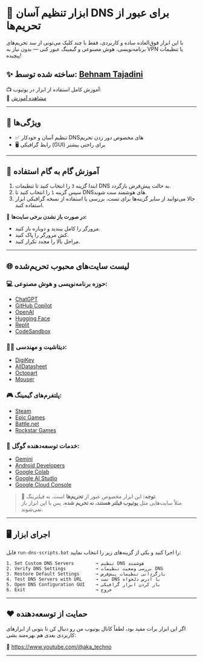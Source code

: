 # 🧠 ابزار تنظیم آسان DNS برای عبور از تحریم‌ها

با این ابزار فوق‌العاده ساده و کاربردی، فقط با چند کلیک می‌تونی از سد تحریم‌های برنامه‌نویسی، هوش مصنوعی و گیمینگ عبور کنی — بدون نیاز به VPN یا تنظیمات پیچیده!

## ✨ ساخته شده توسط: [Behnam Tajadini](https://www.youtube.com/@aka_techno)

📺 آموزش کامل استفاده از ابزار در یوتیوب:  
🔗 [مشاهده آموزش](https://www.youtube.com/watch?v=8eT6NKyRyR8)

---

## 🚀 ویژگی‌ها

- ✅ تنظیم آسان و خودکار DNSهای مخصوص دور زدن تحریم
- 🖥️ رابط گرافیکی (GUI) برای راحتی بیشتر
---

## 📘 آموزش گام به گام استفاده

1. ابتدا گزینه `3` را انتخاب کنید تا تنظیمات DNS به حالت پیش‌فرض بازگردد.
2. سپس گزینه `1` را انتخاب کنید تا DNSهای هوشمند ست شوند.
3. حالا می‌توانید از سایر گزینه‌ها برای تست، بررسی یا استفاده از نسخه گرافیکی ابزار استفاده کنید.

🔁 **در صورت باز نشدن برخی سایت‌ها:**
- مرورگر را کامل ببندید و دوباره باز کنید.
- کش مرورگر را پاک کنید.
- مراحل بالا را مجدد تکرار کنید.

---

## 🌐 لیست سایت‌های محبوب تحریم‌شده

### 💻 حوزه برنامه‌نویسی و هوش مصنوعی:
- [ChatGPT](https://chat.openai.com)
- [GitHub Copilot](https://github.com/features/copilot)
- [OpenAI](https://openai.com)
- [Hugging Face](https://huggingface.co)
- [Replit](https://replit.com)
- [CodeSandbox](https://codesandbox.io)

### 🧑‍🔬 دیتاشیت و مهندسی:
- [DigiKey](https://www.digikey.com)
- [AllDatasheet](https://www.alldatasheet.com)
- [Octopart](https://www.octopart.com)
- [Mouser](https://www.mouser.com)

### 🎮 پلتفرم‌های گیمینگ:
- [Steam](https://store.steampowered.com)
- [Epic Games](https://www.epicgames.com)
- [Battle.net](https://www.blizzard.com)
- [Rockstar Games](https://www.rockstargames.com)

### 🧩 خدمات توسعه‌دهنده گوگل:
- [Gemini](https://gemini.google.com)
- [Android Developers](https://developer.android.com)
- [Google Colab](https://colab.research.google.com)
- [Google AI Studio](https://makersuite.google.com)
- [Google Cloud Console](https://console.cloud.google.com)

> 🔐 **توجه:** این ابزار مخصوص عبور از **تحریم‌ها** است، نه فیلترینگ.  
> مثلاً سایت‌هایی مثل **یوتیوب فیلتر هستند، نه تحریم شده**، پس با این ابزار باز نمی‌شوند.

---

## 🖥️ اجرای ابزار

فایل `run-dns-scripts.bat` را اجرا کنید و یکی از گزینه‌های زیر را انتخاب نمایید:

```
1. Set Custom DNS Servers        → تنظیم DNS هوشمند
2. Verify DNS Settings           → بررسی وضعیت تنظیمات DNS
3. Restore Default Settings      → بازگردانی تنظیمات پیش‌فرض
4. Test DNS Servers with URL     → تست DNS با آدرس دلخواه
5. Open DNS Configuration GUI    → باز کردن ابزار گرافیکی
6. Exit                          → خروج
```

---

## ❤️ حمایت از توسعه‌دهنده

اگر این ابزار برات مفید بود، لطفاً کانال یوتیوب من رو دنبال کن تا بتونی از ابزارهای کاربردی بعدی هم بهره‌مند بشی:

🔗 https://www.youtube.com/@aka_techno

---
